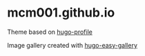 # mcm001.github.io

Theme based on [hugo-profile](https://github.com/gurusabarish/hugo-profile)

Image gallery created with [hugo-easy-gallery](https://github.com/liwenyip/hugo-easy-gallery/)
